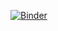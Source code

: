 [![Binder](https://mybinder.org/badge_logo.svg)](https://mybinder.org/v2/gh/aakash714/jupyter-notebook/master)
